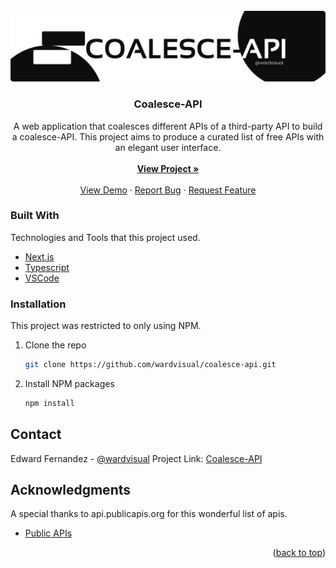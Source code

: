 <div id="top"></div>

<!-- [![Contributors][contributors-shield]][contributors-url]
[![Forks][forks-shield]][forks-url]
[![Stargazers][stars-shield]][stars-url]
[![Issues][issues-shield]][issues-url]
[![MIT License][license-shield]][license-url]
[![LinkedIn][linkedin-shield]][linkedin-url] -->

<!-- PROJECT LOGO -->
<br />
<div align="center">
  <a href="https://github.com/wardvisual/coalesce-api">
    <img src="./public/assets/coalesce_banner.svg" alt="banner">
  </a>

  <h3 align="center">Coalesce-API</h3>

  <p align="center">
  A web application that coalesces different APIs of a third-party API to build a coalesce-API. This project aims to produce a curated list of free APIs with an elegant user interface.
    <br />
    <br />
    <a href="https://github.com/wardvisual/coalesce-api"><strong>View Project »</strong></a>
    <br />
    <br />
    <a href="https://github.com/wardvisual/coalesce-api">View Demo</a>
    ·
    <a href="https://github.com/wardvisual/coalesce-api/issues">Report Bug</a>
    ·
    <a href="https://github.com/wardvisual/coalesce-api/issues">Request Feature</a>
  </p>
</div>

### Built With

Technologies and Tools that this project used.

- [Next.js](https://nextjs.org/)
- [Typescript](https://www.typescriptlang.org/)
- [VSCode](https://code.visualstudio.com/)

<!-- INSTALLATION -->

### Installation

This project was restricted to only using NPM.

1. Clone the repo
   ```sh
   git clone https://github.com/wardvisual/coalesce-api.git
   ```
2. Install NPM packages
   ```sh
   npm install
   ```

<!-- CONTACT -->

## Contact

Edward Fernandez - [@wardvisual](https://twitter.com/wardvisual)
Project Link: [Coalesce-API](https://github.com/wardvisual/coalesce-api)

<!-- ACKNOWLEDGMENTS -->

## Acknowledgments

A special thanks to api.publicapis.org for this wonderful list of apis.

- [Public APIs](https://api.publicapis.org)

<p align="right">(<a href="#top">back to top</a>)</p>
